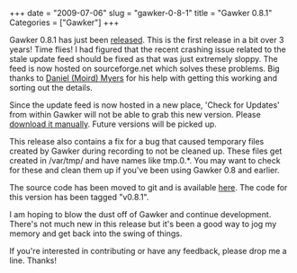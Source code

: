 +++
date = "2009-07-06"
slug = "gawker-0-8-1"
title = "Gawker 0.8.1"
Categories = ["Gawker"]
+++

Gawker 0.8.1 has just been [released](http://gawker.sourceforge.net/Download.html).  This is the first release in a bit over 3 years!  Time flies!  I had figured that the recent crashing issue related to the stale update feed should be fixed as that was just extremely sloppy.  The feed is now hosted on sourceforge.net which solves these problems.  Big thanks to [Daniel (Moird) Myers](http://moird.com/) for his help with getting this working and sorting out the details.

Since the update feed is now hosted in a new place, 'Check for Updates' from within Gawker will not be able to grab this new version.  Please [download it manually](http://gawker.sourceforge.net/Download.html).  Future versions will be picked up.

This release also contains a fix for a bug that caused temporary files created by Gawker during recording to not be cleaned up.  These files get created in /var/tmp/ and have names like tmp.0.*.  You may want to check for these and clean them up if you've been using Gawker 0.8 and earlier.

The source code has been moved to git and is available [here](http://gawker.git.sourceforge.net).  The code for this version has been tagged "v0.8.1".

I am hoping to blow the dust off of Gawker and continue development.  There's not much new in this release but it's been a good way to jog my memory and get back into the swing of things.

If you're interested in contributing or have any feedback, please drop me a line.  Thanks!
